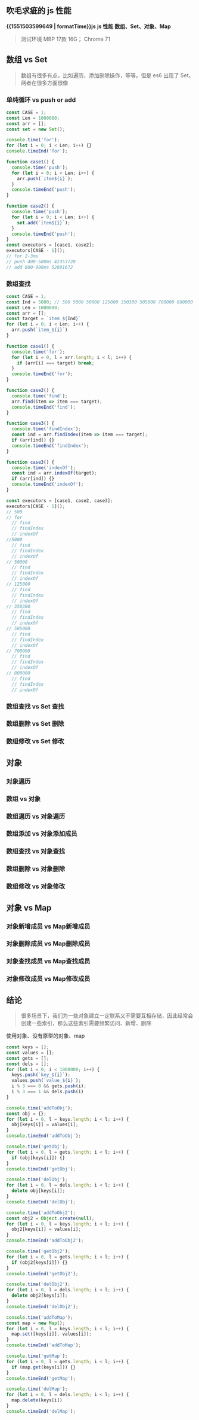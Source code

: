 ## 吹毛求疵的 js 性能

<b class="update-time">{{1551503599649 | formatTime}}</b><b class='type'>js</b>
<b class='kw'>js 性能</b> <b class='kw'>数组、Set、对象、Map</b>

> 测试环境 MBP 17款 16G； Chrome 71

## 数组 vs Set

> 数组有很多有点，比如遍历，添加删除操作，等等。但是 es6 出现了 Set，两者在很多方面很像

### 单纯循环 vs push or add

```js
const CASE = 1;
const Len = 1000000;
const arr = [];
const set = new Set();

console.time('for');
for (let i = 0; i < Len; i++) {}
console.timeEnd('for');

function case1() {
  console.time('push');
  for (let i = 0; i < Len; i++) {
    arr.push(`item${i}`);
  }
  console.timeEnd('push');
}

function case2() {
  console.time('push');
  for (let i = 0; i < Len; i++) {
    set.add(`item${i}`);
  }
  console.timeEnd('push');
}
const executors = [case1, case2];
executors[CASE - 1]();
// for 2-3ms
// push 400-500ms 42353720
// add 800-900ms 52891672
```

### 数组查找

```js
const CASE = 1;
const Ind = 5000; // 500 5000 50000 125000 350300 505000 700000 800000
const Len = 1000000;
const arr = [];
const target = `item_${Ind}`
for (let i = 0; i < Len; i++) {
  arr.push(`item_${i}`)
}

function case1() {
  console.time('for');
  for (let i = 0, l = arr.length; i < l; i++) {
    if (arr[i] === target) break;
  }
  console.timeEnd('for');
}

function case2() {
  console.time('find');
  arr.find(item => item === target);
  console.timeEnd('find');
}

function case3() {
  console.time('findIndex');
  const ind = arr.findIndex(item => item === target);
  if (arr[ind]) {}
  console.timeEnd('findIndex');
}

function case3() {
  console.time('indexOf');
  const ind = arr.indexOf(target);
  if (arr[ind]) {}
  console.timeEnd('indexOf');
}

const executors = [case1, case2, case3];
executors[CASE - 1]();
// 500
// for
  // find
  // findIndex
  // indexOf
//5000
  // find
  // findIndex
  // indexOf
// 50000
  // find
  // findIndex
  // indexOf
// 125000
  // find
  // findIndex
  // indexOf
// 350300
  // find
  // findIndex
  // indexOf
// 505000
  // find
  // findIndex
  // indexOf
// 700000
  // find
  // findIndex
  // indexOf
// 800000
  // find
  // findIndex
  // indexOf
```

### 数组查找 vs Set 查找

### 数组删除 vs Set 删除

### 数组修改 vs Set 修改

## 对象

### 对象遍历

### 数组 vs 对象

### 数组遍历 vs 对象遍历

### 数组添加 vs 对象添加成员

### 数组查找 vs 对象查找

### 数组删除 vs 对象删除

### 数组修改 vs 对象修改

## 对象 vs Map

### 对象新增成员 vs Map新增成员

### 对象删除成员 vs Map删除成员

### 对象查找成员 vs Map查找成员

### 对象修改成员 vs Map修改成员

## 结论

> 很多场景下，我们为一些对象建立一定联系又不需要互相存储，因此经常会创建一些索引，那么这些索引需要频繁访问、新增、删除

使用对象、没有原型的对象、map
```js
const keys = [];
const values = [];
const gets = [];
const dels = [];
for (let i = 0; i < 1000000; i++) {
  keys.push(`key_${i}`);
  values.push(`value_${i}`);
  i % 3 === 0 && gets.push(i);
  i % 3 === 1 && dels.push(i)
}

console.time('addToObj');
const obj = {};
for (let i = 0, l = keys.length; i < l; i++) {
  obj[keys[i]] = values[i];
}
console.timeEnd('addToObj');

console.time('getObj');
for (let i = 0, l = gets.length; i < l; i++) {
  if (obj[keys[i]]) {}
}
console.timeEnd('getObj');

console.time('delObj');
for (let i = 0, l = dels.length; i < l; i++) {
  delete obj[keys[i]];
}
console.timeEnd('delObj');

console.time('addToObj2');
const obj2 = Object.create(null);
for (let i = 0, l = keys.length; i < l; i++) {
  obj2[keys[i]] = values[i];
}
console.timeEnd('addToObj2');

console.time('getObj2');
for (let i = 0, l = gets.length; i < l; i++) {
  if (obj2[keys[i]]) {}
}
console.timeEnd('getObj2');

console.time('delObj2');
for (let i = 0, l = dels.length; i < l; i++) {
  delete obj2[keys[i]];
}
console.timeEnd('delObj2');

console.time('addToMap');
const map = new Map();
for (let i = 0, l = keys.length; i < l; i++) {
  map.set([keys[i]], values[i]);
}
console.timeEnd('addToMap');

console.time('getMap');
for (let i = 0, l = gets.length; i < l; i++) {
  if (map.get(keys[i])) {}
}
console.timeEnd('getMap');

console.time('delMap');
for (let i = 0, l = dels.length; i < l; i++) {
  map.delete(keys[i])
}
console.timeEnd('delMap');
```